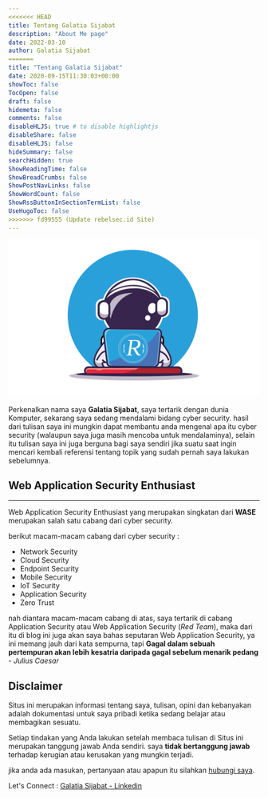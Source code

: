 ```yaml
---
<<<<<<< HEAD
title: Tentang Galatia Sijabat
description: "About Me page"
date: 2022-03-10
author: Galatia Sijabat
=======
title: "Tentang Galatia Sijabat"
date: 2020-09-15T11:30:03+00:00
showToc: false
TocOpen: false
draft: false
hidemeta: false
comments: false
disableHLJS: true # to disable highlightjs
disableShare: false
disableHLJS: false
hideSummary: false
searchHidden: true
ShowReadingTime: false
ShowBreadCrumbs: false
ShowPostNavLinks: false
ShowWordCount: false
ShowRssButtonInSectionTermList: false
UseHugoToc: false
>>>>>>> fd99555 (Update rebelsec.id Site)
---
```


![Logo](./logo.webp)

Perkenalkan nama saya **Galatia Sijabat**, saya tertarik dengan dunia Komputer, sekarang saya sedang mendalami bidang cyber security. hasil dari tulisan saya ini mungkin dapat membantu anda mengenal apa itu cyber security (walaupun saya juga masih mencoba untuk mendalaminya), selain itu tulisan saya ini juga berguna bagi saya sendiri jika suatu saat ingin mencari kembali referensi tentang topik yang sudah pernah saya lakukan sebelumnya.

## Web Application Security Enthusiast

---

Web Application Security Enthusiast yang merupakan singkatan dari **WASE** merupakan salah satu cabang dari cyber security.

berikut macam-macam cabang dari cyber security :

- Network Security
- Cloud Security
- Endpoint Security
- Mobile Security
- IoT Security
- Application Security
- Zero Trust

nah diantara macam-macam cabang di atas, saya tertarik di cabang Application Security atau Web Application Security (_Red Team_), maka dari itu di blog ini juga akan saya bahas seputaran Web Application Security, ya ini memang jauh dari kata sempurna, tapi **Gagal dalam sebuah pertempuran akan lebih kesatria daripada gagal sebelum menarik pedang** - _Julius Caesar_

## Disclaimer

Situs ini merupakan informasi tentang saya, tulisan, opini dan kebanyakan adalah dokumentasi untuk saya pribadi ketika sedang belajar atau membagikan sesuatu.

Setiap tindakan yang Anda lakukan setelah membaca tulisan di Situs ini merupakan tanggung jawab Anda sendiri. saya **tidak bertanggung jawab** terhadap kerugian atau kerusakan yang mungkin terjadi.

jika anda ada masukan, pertanyaan atau apapun itu silahkan [hubungi saya](/contact).

Let's Connect : [Galatia Sijabat - Linkedin](https://linkedin.com/in/galatiasijabat)

